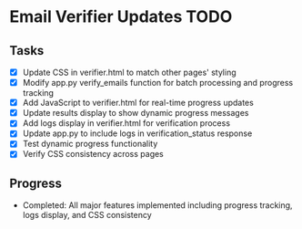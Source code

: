 # Email Verifier Updates TODO

## Tasks
- [x] Update CSS in verifier.html to match other pages' styling
- [x] Modify app.py verify_emails function for batch processing and progress tracking
- [x] Add JavaScript to verifier.html for real-time progress updates
- [x] Update results display to show dynamic progress messages
- [x] Add logs display in verifier.html for verification process
- [x] Update app.py to include logs in verification_status response
- [x] Test dynamic progress functionality
- [x] Verify CSS consistency across pages

## Progress
- Completed: All major features implemented including progress tracking, logs display, and CSS consistency
